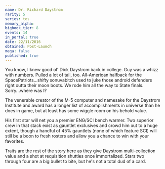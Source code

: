 ```yaml
---
name: Dr. Richard Daystrom
rarity: 5
series: tos
memory_alpha:
bigbook_tier: 8
events: 14
in_portal: true
date: 22/11/2016
obtained: Post-Launch
mega: false
published: true
---
```


You know, I knew good ol' Dick Daystrom back in college. Guy was a whizz with numbers. Pulled a lot of tail, too. All-American halfback for the SpacePatriots...shifty sonuvabitch used to juke those android defenders right outta their moon boots. We rode him all the way to State finals. Sorry...where was I?

The venerable creator of the M-5 computer and namesake for the Daystrom Institute and award has a longer list of accomplishments in universe than he does in game, but at least has some wiggle room on his behold value.

His first star will net you a premier ENG/SCI bench warmer. Two superior crew in that stack exist as gauntlet exclusives and crowd him out to a huge extent, though a handful of 45% gauntlets (none of which feature SCI) will still be a boon to fresh rosters and allow you a chance to win with your favorites.

Traits are the rest of the story here as they give Daystrom multi-collection value and a shot at requisition shuttles once immortalized. Stars two through four are a big bullet to bite, but he's not a total dud of a card.
